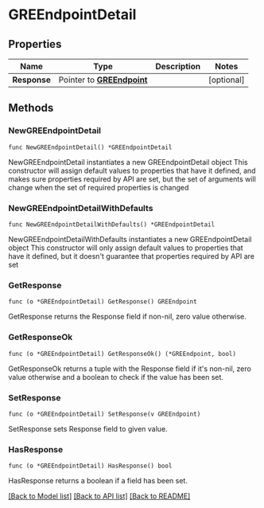 # GREEndpointDetail

## Properties

Name | Type | Description | Notes
------------ | ------------- | ------------- | -------------
**Response** | Pointer to [**GREEndpoint**](GREEndpoint.md) |  | [optional] 

## Methods

### NewGREEndpointDetail

`func NewGREEndpointDetail() *GREEndpointDetail`

NewGREEndpointDetail instantiates a new GREEndpointDetail object
This constructor will assign default values to properties that have it defined,
and makes sure properties required by API are set, but the set of arguments
will change when the set of required properties is changed

### NewGREEndpointDetailWithDefaults

`func NewGREEndpointDetailWithDefaults() *GREEndpointDetail`

NewGREEndpointDetailWithDefaults instantiates a new GREEndpointDetail object
This constructor will only assign default values to properties that have it defined,
but it doesn't guarantee that properties required by API are set

### GetResponse

`func (o *GREEndpointDetail) GetResponse() GREEndpoint`

GetResponse returns the Response field if non-nil, zero value otherwise.

### GetResponseOk

`func (o *GREEndpointDetail) GetResponseOk() (*GREEndpoint, bool)`

GetResponseOk returns a tuple with the Response field if it's non-nil, zero value otherwise
and a boolean to check if the value has been set.

### SetResponse

`func (o *GREEndpointDetail) SetResponse(v GREEndpoint)`

SetResponse sets Response field to given value.

### HasResponse

`func (o *GREEndpointDetail) HasResponse() bool`

HasResponse returns a boolean if a field has been set.


[[Back to Model list]](../README.md#documentation-for-models) [[Back to API list]](../README.md#documentation-for-api-endpoints) [[Back to README]](../README.md)


